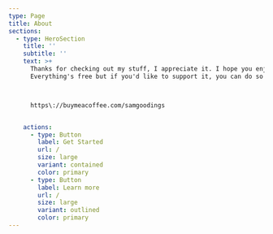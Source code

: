 ```yaml
---
type: Page
title: About
sections:
  - type: HeroSection
    title: ''
    subtitle: ''
    text: >+
      Thanks for checking out my stuff, I appreciate it. I hope you enjoyed it.
      Everything's free but if you'd like to support it, you can do so here: 



      https\://buymeacoffee.com/samgoodings


    actions:
      - type: Button
        label: Get Started
        url: /
        size: large
        variant: contained
        color: primary
      - type: Button
        label: Learn more
        url: /
        size: large
        variant: outlined
        color: primary
---
```

